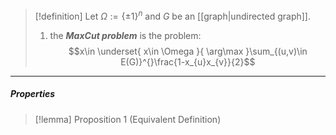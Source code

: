 > [!definition]
> Let $\Omega:=\{ \pm 1 \}^n$ and $G$ be an [[graph|undirected graph]]. 
> 1. the ***MaxCut problem*** is the problem: $$x\in \underset{ x\in \Omega }{ \arg\max }\sum_{(u,v)\in E(G)}^{}\frac{1-x_{u}x_{v}}{2}$$
---
##### Properties
> [!lemma] Proposition 1 (Equivalent Definition)
> 
> 